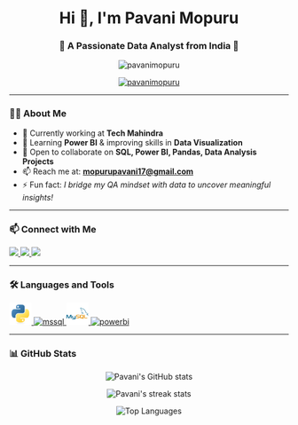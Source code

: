 <h1 align="center">Hi 👋, I'm Pavani Mopuru</h1>
<h3 align="center">🌟 A Passionate Data Analyst from India 🌟</h3>

<p align="center">
  <img src="https://komarev.com/ghpvc/?username=pavanimopuru&label=Profile%20Views&color=0e75b6&style=flat" alt="pavanimopuru" /> 
</p>

<p align="center">
  <a href="https://github.com/ryo-ma/github-profile-trophy">
    <img src="https://github-profile-trophy.vercel.app/?username=pavanimopuru&theme=dracula&margin-w=10&margin-h=10&no-bg=true&no-frame=true" alt="pavanimopuru" />
  </a>
</p>

---

### 👩‍💻 About Me  
- 🔭 Currently working at **Tech Mahindra**  
- 🌱 Learning **Power BI** & improving skills in **Data Visualization**  
- 👯 Open to collaborate on **SQL, Power BI, Pandas, Data Analysis Projects**  
- 📫 Reach me at: **mopurupavani17@gmail.com**  
- ⚡ Fun fact: *I bridge my QA mindset with data to uncover meaningful insights!*  

---

### 📫 Connect with Me  
<p align="left">
  <a href="https://www.linkedin.com/in/pavani-mopuru-21019a231/" target="_blank">
    <img src="https://img.shields.io/badge/-Pavani%20Mopuru-blue?style=flat&logo=Linkedin&logoColor=white" />
  </a>
  <a href="mailto:mopurupavani17@gmail.com">
    <img src="https://img.shields.io/badge/Email-D14836?style=flat&logo=gmail&logoColor=white" />
  </a>
  <a href="https://github.com/pavanimopuru" target="_blank">
    <img src="https://img.shields.io/badge/-GitHub-181717?style=flat&logo=github&logoColor=white" />
  </a>
</p>

---

### 🛠️ Languages and Tools  
<p align="left">
  <a href="https://www.python.org" target="_blank"> 
    <img src="https://raw.githubusercontent.com/devicons/devicon/master/icons/python/python-original.svg" alt="python" width="40" height="40"/> 
  </a>
  <a href="https://www.microsoft.com/en-us/sql-server" target="_blank"> 
    <img src="https://www.svgrepo.com/show/303229/microsoft-sql-server-logo.svg" alt="mssql" width="40" height="40"/> 
  </a> 
  <a href="https://www.mysql.com/" target="_blank"> 
    <img src="https://raw.githubusercontent.com/devicons/devicon/master/icons/mysql/mysql-original-wordmark.svg" alt="mysql" width="40" height="40"/> 
  </a>
  <a href="https://powerbi.microsoft.com/" target="_blank"> 
    <img src="https://img.icons8.com/color/48/000000/power-bi.png" alt="powerbi" width="40" height="40"/> 
  </a>
</p>

---

### 📊 GitHub Stats  
<p align="center">
  <img src="https://github-readme-stats.vercel.app/api?username=pavanimopuru&show_icons=true&theme=radical" alt="Pavani's GitHub stats" />
</p>
<p align="center">
  <img src="https://github-readme-streak-stats.herokuapp.com/?user=pavanimopuru&theme=radical" alt="Pavani's streak stats" />
</p>
<p align="center">
  <img src="https://github-readme-stats.vercel.app/api/top-langs/?username=pavanimopuru&layout=compact&theme=radical" alt="Top Languages" />
</p>
